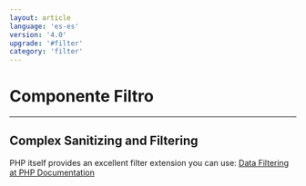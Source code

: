 ```yaml
---
layout: article
language: 'es-es'
version: '4.0'
upgrade: '#filter'
category: 'filter'
---
```

# Componente Filtro

* * *

## Complex Sanitizing and Filtering

PHP itself provides an excellent filter extension you can use: [Data Filtering at PHP Documentation](https://www.php.net/manual/en/book.filter.php)